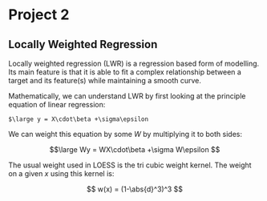 # Project 2

## Locally Weighted Regression

Locally weighted regression (LWR) is a regression based form of modelling. Its main feature is that it is able to fit a complex relationship between a target and its feature(s) while maintaining a smooth curve.

Mathematically, we can understand LWR by first looking at the principle equation of linear regression:

`$\large y = X\cdot\beta +\sigma\epsilon`

We can weight this equation by some $W$ by multiplying it to both sides:

$$\large Wy = WX\cdot\beta +\sigma W\epsilon $$

The usual weight used in LOESS is the tri cubic weight kernel. The weight on a given $x$ using this kernel is: 

$$ w(x) = (1-\abs{d}^3)^3 $$

